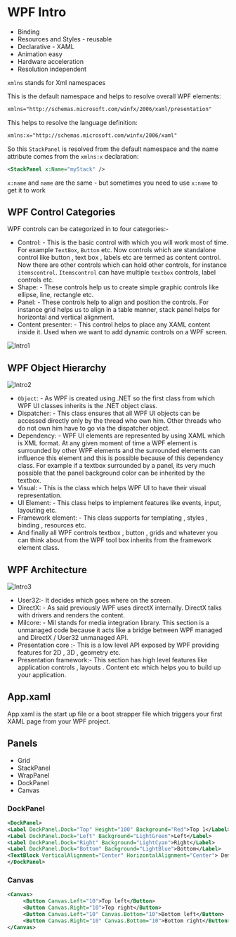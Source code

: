 # WPF Intro


- Binding
- Resources and Styles - reusable
- Declarative - XAML
- Animation easy
- Hardware acceleration
- Resolution independent

`xmlns` stands for Xml namespaces

This is the default namespace and helps to resolve overall WPF elements:

```xml
xmlns="http://schemas.microsoft.com/winfx/2006/xaml/presentation"
```

This helps to resolve the language definition:

```xml
xmlns:x="http://schemas.microsoft.com/winfx/2006/xaml"
```

So this `StackPanel` is resolved from the default namespace and the name attribute comes from the `xmlns:x` declaration:

```xml
<StackPanel x:Name="myStack" />
```

`x:name` and `name` are the same - but sometimes you need to use `x:name` to get it to work


## WPF Control Categories

WPF controls can be categorized in to four categories:-
- Control: - This is the basic control with which you will work most of time. For example `TextBox`, `Button` etc. Now controls which are standalone control like button , text box , labels etc are termed as content control. Now there are other controls which can hold other controls, for instance `itemscontrol`. `Itemscontrol` can have multiple `textbox` controls, label controls etc.
- Shape: - These controls help us to create simple graphic controls like ellipse, line, rectangle etc.
- Panel: - These controls help to align and position the controls. For instance grid helps us to align in a table manner, stack panel helps for horizontal and vertical alignment.
- Content presenter: - This control helps to place any XAML content inside it. Used when we want to add dynamic controls on a WPF screen.

![Intro1](../media/Intro1.png)


## WPF Object Hierarchy

![Intro2](../media/Intro2.png)

- `Object`: - As WPF is created using .NET so the first class from which WPF UI classes inherits is the .NET object class.
- Dispatcher: - This class ensures that all WPF UI objects can be accessed directly only by the thread who own him. Other threads who do not own him have to go via the dispatcher object.
- Dependency: - WPF UI elements are represented by using XAML which is XML format. At any given moment of time a WPF element is surrounded by other WPF elements and the surrounded elements can influence this element and this is possible because of this dependency class. For example if a textbox surrounded by a panel, its very much possible that the panel background color can be inherited by the textbox.
- Visual: - This is the class which helps WPF UI to have their visual representation.
- UI Element: - This class helps to implement features like events, input, layouting etc.
- Framework element: - This class supports for templating , styles , binding , resources etc.
- And finally all WPF controls textbox , button , grids and whatever you can think about from the WPF tool box inherits from the framework element class.

## WPF Architecture

![Intro3](../media/Intro3.png)

- User32:- It decides which goes where on the screen.
- DirectX: - As said previously WPF uses directX internally. DirectX talks with drivers and renders the content.
- Milcore: - Mil stands for media integration library. This section is a unmanaged code because it acts like a bridge between WPF managed and DirectX / User32 unmanaged API.
- Presentation core :- This is a low level API exposed by WPF providing features for 2D , 3D , geometry etc.
- Presentation framework:- This section has high level features like application controls , layouts . Content etc which helps you to build up your application.

## App.xaml

App.xaml is the start up file or a boot strapper file which triggers your first XAML page from your WPF project.


## Panels

- Grid
- StackPanel
- WrapPanel
- DockPanel
- Canvas

### DockPanel

```xml
<DockPanel>
<Label DockPanel.Dock="Top" Height="100" Background="Red">Top 1</Label>
<Label DockPanel.Dock="Left" Background="LightGreen">Left</Label>
<Label DockPanel.Dock="Right" Background="LightCyan">Right</Label>
<Label DockPanel.Dock="Bottom" Background="LightBlue">Bottom</Label>
<TextBlock VerticalAlignment="Center" HorizontalAlignment="Center"> Demo of Dock panel</TextBlock>
</DockPanel>
```

### Canvas

```xml
<Canvas>
     <Button Canvas.Left="10">Top left</Button>
     <Button Canvas.Right="10">Top right</Button>
     <Button Canvas.Left="10" Canvas.Bottom="10">Bottom left</Button>
     <Button Canvas.Right="10" Canvas.Bottom="10">Bottom right</Button>
</Canvas>
```
<!--stackedit_data:
eyJoaXN0b3J5IjpbMTk1MzE3ODQ4NiwtNzczOTQyODQyXX0=
-->